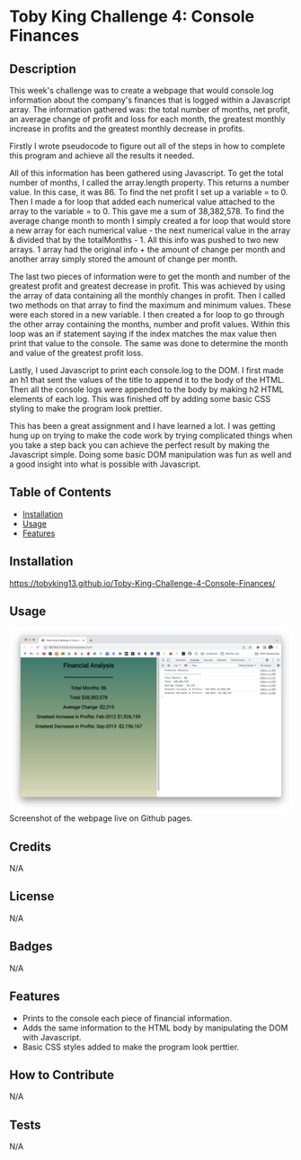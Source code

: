 # Toby King Challenge 4: Console Finances

## Description

This week's challenge was to create a webpage that would console.log information about the company's finances that is logged within a Javascript array. The information gathered was: the total number of months, net profit, an average change of profit and loss for each month, the greatest monthly increase in profits and the greatest monthly decrease in profits. 

Firstly I wrote pseudocode to figure out all of the steps in how to complete this program and achieve all the results it needed.

All of this information has been gathered using Javascript. To get the total number of months, I called the array.length property. This returns a number value. In this case, it was 86. To find the net profit I set up a variable = to 0. Then I made a for loop that added each numerical value attached to the array to the variable = to 0. This gave me a sum of 38,382,578. To find the average change month to month I simply created a for loop that would store a new array for each numerical value - the next numerical value in the array & divided that by the totalMonths - 1. All this info was pushed to two new arrays. 1 array had the original info + the amount of change per month and another array simply stored the amount of change per month.

The last two pieces of information were to get the month and number of the greatest profit and greatest decrease in profit. This was achieved by using the array of data containing all the monthly changes in profit. Then I called two methods on that array to find the maximum and minimum values. These were each stored in a new variable. I then created a for loop to go through the other array containing the months, number and profit values. Within this loop was an if statement saying if the index matches the max value then print that value to the console. The same was done to determine the month and value of the greatest profit loss. 

Lastly, I used Javascript to print each console.log to the DOM. I first made an h1 that sent the values of the title to append it to the body of the HTML. Then all the console logs were appended to the body by making h2 HTML elements of each log. This was finished off by adding some basic CSS styling to make the program look prettier.

This has been a great assignment and I have learned a lot. I was getting hung up on trying to make the code work by trying complicated things when you take a step back you can achieve the perfect result by making the Javascript simple. Doing some basic DOM manipulation was fun as well and a good insight into what is possible with Javascript.

## Table of Contents

- [Installation](#installation)
- [Usage](#usage)
- [Features](#features)

## Installation

https://tobyking13.github.io/Toby-King-Challenge-4-Console-Finances/

## Usage

![Toby King Portfolio](./images/finance-console-screenshot.png "Toby King Portfolio" )
Screenshot of the webpage live on Github pages.

## Credits

N/A

## License

N/A

## Badges

N/A

## Features

* Prints to the console each piece of financial information.
* Adds the same information to the HTML body by manipulating the DOM with Javascript.
* Basic CSS styles added to make the program look perttier.

## How to Contribute

N/A

## Tests

N/A